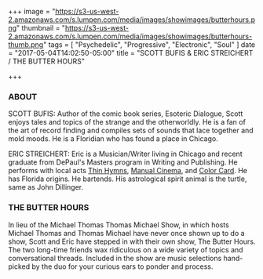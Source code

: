 +++
image = "https://s3-us-west-2.amazonaws.com/s.lumpen.com/media/images/showimages/butterhours.png"
thumbnail = "https://s3-us-west-2.amazonaws.com/s.lumpen.com/media/images/showimages/butterhours-thumb.png"
tags = [ "Psychedelic", "Progressive", "Electronic", "Soul" ]
date = "2017-05-04T14:02:50-05:00"
title = "SCOTT BUFIS & ERIC STREICHERT / THE BUTTER HOURS"

+++

### ABOUT

SCOTT BUFIS: Author of the comic book series, Esoteric Dialogue, Scott enjoys tales and topics of the strange and the otherworldly. He is a fan of the art of record finding and compiles sets of sounds that lace together and mold moods. He is a Floridian who has found a place in Chicago.

ERIC STREICHERT: Eric is a Musician/Writer living in Chicago and recent graduate from DePaul's Masters program in Writing and Publishing. He performs with local acts [Thin Hymns](http://thinhymns.bandcamp.com/), [Manual Cinema](http://manualcinema.com/), and [Color Card](http://colorcard.bandcamp.com/). He has Florida origins. He bartends. His astrological spirit animal is the turtle, same as John Dillinger.

### THE BUTTER HOURS

In lieu of the Michael Thomas Thomas Michael Show, in which hosts Michael Thomas and Thomas Michael have never once shown up to do a show, Scott and Eric have stepped in with their own show, The Butter Hours. The two long-time friends wax ridiculous on a wide variety of topics and conversational threads. Included in the show are music selections hand-picked by the duo for your curious ears to ponder and process.
